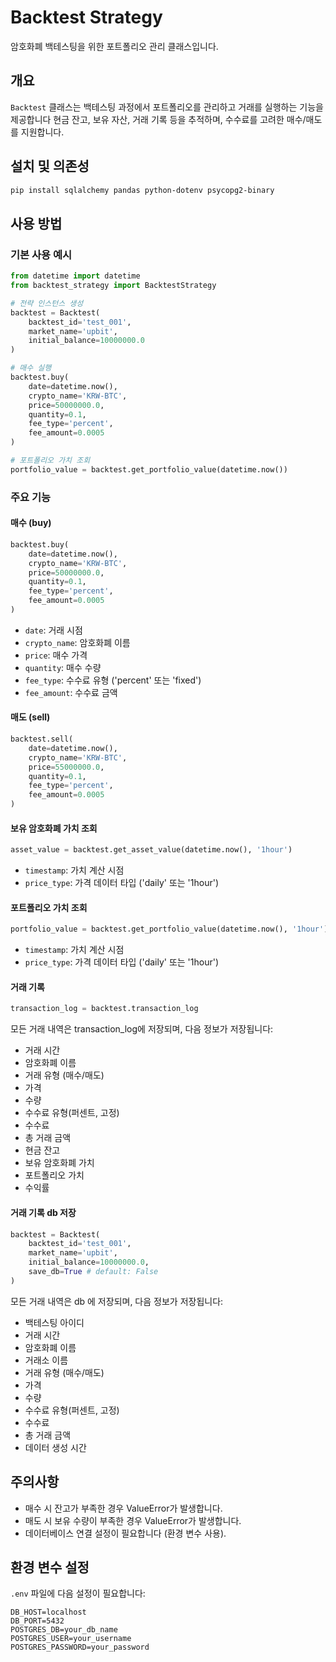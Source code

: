 # Backtest Strategy

암호화폐 백테스팅을 위한 포트폴리오 관리 클래스입니다.

## 개요

`Backtest` 클래스는 백테스팅 과정에서 포트폴리오를 관리하고 거래를 실행하는 기능을 제공합니다
현금 잔고, 보유 자산, 거래 기록 등을 추적하며, 수수료를 고려한 매수/매도를 지원합니다.

## 설치 및 의존성

```bash
pip install sqlalchemy pandas python-dotenv psycopg2-binary
```

## 사용 방법

### 기본 사용 예시

```python
from datetime import datetime
from backtest_strategy import BacktestStrategy

# 전략 인스턴스 생성
backtest = Backtest(
    backtest_id='test_001',
    market_name='upbit',
    initial_balance=10000000.0
)

# 매수 실행
backtest.buy(
    date=datetime.now(),
    crypto_name='KRW-BTC',
    price=50000000.0,
    quantity=0.1,
    fee_type='percent',
    fee_amount=0.0005
)

# 포트폴리오 가치 조회
portfolio_value = backtest.get_portfolio_value(datetime.now())
```

### 주요 기능

#### 매수 (buy)
```python
backtest.buy(
    date=datetime.now(),
    crypto_name='KRW-BTC',
    price=50000000.0,
    quantity=0.1,
    fee_type='percent',
    fee_amount=0.0005
)
```
- `date`: 거래 시점
- `crypto_name`: 암호화폐 이름
- `price`: 매수 가격
- `quantity`: 매수 수량
- `fee_type`: 수수료 유형 ('percent' 또는 'fixed')
- `fee_amount`: 수수료 금액

#### 매도 (sell)
```python
backtest.sell(
    date=datetime.now(),
    crypto_name='KRW-BTC',
    price=55000000.0,
    quantity=0.1,
    fee_type='percent',
    fee_amount=0.0005
)
```

#### 보유 암호화폐 가치 조회
```python
asset_value = backtest.get_asset_value(datetime.now(), '1hour')
```
- `timestamp`: 가치 계산 시점
- `price_type`: 가격 데이터 타입 ('daily' 또는 '1hour')

#### 포트폴리오 가치 조회
```python
portfolio_value = backtest.get_portfolio_value(datetime.now(), '1hour')
```
- `timestamp`: 가치 계산 시점
- `price_type`: 가격 데이터 타입 ('daily' 또는 '1hour')

#### 거래 기록

```python
transaction_log = backtest.transaction_log
```

모든 거래 내역은 transaction_log에 저장되며, 다음 정보가 저장됩니다:
- 거래 시간
- 암호화폐 이름
- 거래 유형 (매수/매도)
- 가격
- 수량
- 수수료 유형(퍼센트, 고정)
- 수수료
- 총 거래 금액
- 현금 잔고
- 보유 암호화폐 가치
- 포트폴리오 가치
- 수익률

#### 거래 기록 db 저장
```python
backtest = Backtest(
    backtest_id='test_001',
    market_name='upbit',
    initial_balance=10000000.0,
    save_db=True # default: False
)
```
모든 거래 내역은 db 에 저장되며, 다음 정보가 저장됩니다:
- 백테스팅 아이디
- 거래 시간
- 암호화폐 이름
- 거래소 이름
- 거래 유형 (매수/매도)
- 가격
- 수량
- 수수료 유형(퍼센트, 고정)
- 수수료
- 총 거래 금액
- 데이터 생성 시간

## 주의사항

- 매수 시 잔고가 부족한 경우 ValueError가 발생합니다.
- 매도 시 보유 수량이 부족한 경우 ValueError가 발생합니다.
- 데이터베이스 연결 설정이 필요합니다 (환경 변수 사용).

## 환경 변수 설정

`.env` 파일에 다음 설정이 필요합니다:
```
DB_HOST=localhost
DB_PORT=5432
POSTGRES_DB=your_db_name
POSTGRES_USER=your_username
POSTGRES_PASSWORD=your_password
```
